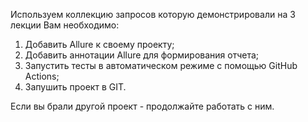 Используем коллекцию запросов которую демонстрировали на 3 лекции
Вам необходимо:
1. Добавить Allure к своему проекту;
2. Добавить аннотации Allure для формирования отчета;
3. Запустить тесты в автоматическом режиме с помощью GitHub Actions;
4. Запушить проект в GIT.

Если вы брали другой проект - продолжайте работать с ним.
